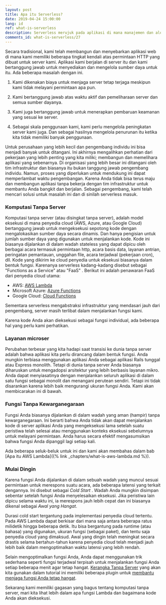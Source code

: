 ```yaml
---
layout: post
title: Apa itu Serverless?
date: 2019-04-24 15:00:00
lang: id
ref: what-is-serverless
description: Serverless merujuk pada aplikasi di mana manajemen dan alokasi server dan sumber daya dikelola sepenuhnya oleh penyedia cloud. Dan penagihannya didasarkan pada konsumsi aktual sumber daya tersebut.
comments_id: what-is-serverless/27
---
```


Secara tradisional, kami telah membangun dan menyebarkan aplikasi web di mana kami memiliki beberapa tingkat kendali atas permintaan HTTP yang dibuat untuk server kami. Aplikasi kami berjalan di server itu dan kami bertanggung jawab untuk menyediakan dan mengelola sumber daya untuk itu. Ada beberapa masalah dengan ini.

1. Kami dikenakan biaya untuk menjaga server tetap terjaga meskipun kami tidak melayani permintaan apa pun.

2. Kami bertanggung jawab atas waktu aktif dan pemeliharaan server dan semua sumber dayanya.

3. Kami juga bertanggung jawab untuk menerapkan pembaruan keamanan yang sesuai ke server.

4. Sebagai skala penggunaan kami, kami perlu mengelola peningkatan server kami juga. Dan sebagai hasilnya mengelola penurunan itu ketika kita tidak memiliki banyak penggunaan.

Untuk perusahaan yang lebih kecil dan pengembang individu ini bisa menjadi banyak untuk ditangani. Ini akhirnya mengalihkan perhatian dari pekerjaan yang lebih penting yang kita miliki; membangun dan memelihara aplikasi yang sebenarnya. Di organisasi yang lebih besar ini ditangani oleh tim infrastruktur dan biasanya itu bukan tanggung jawab pengembang individu. Namun, proses yang diperlukan untuk mendukung ini dapat memperlambat waktu pengembangan. Karena Anda tidak bisa terus maju dan membangun aplikasi tanpa bekerja dengan tim infrastruktur untuk membantu Anda bangkit dan berjalan. Sebagai pengembang, kami telah mencari solusi untuk masalah ini dan di sinilah serverless masuk.

### Komputasi Tanpa Server

Komputasi tanpa server (atau disingkat tanpa server), adalah model eksekusi di mana penyedia cloud (AWS, Azure, atau Google Cloud) bertanggung jawab untuk mengeksekusi sepotong kode dengan mengalokasikan sumber daya secara dinamis. Dan hanya pengisian untuk jumlah sumber daya yang digunakan untuk menjalankan kode. Kode ini biasanya dijalankan di dalam wadah stateless yang dapat dipicu oleh berbagai acara termasuk permintaan http, acara basis data, layanan antrian, peringatan pemantauan, unggahan file, acara terjadwal (pekerjaan cron), dll. Kode yang dikirim ke cloud penyedia untuk eksekusi biasanya dalam bentuk fungsi. Karenanya serverless kadang-kadang disebut sebagai "Functions as a Service" atau "FaaS" . Berikut ini adalah penawaran FaaS dari penyedia cloud utama:

- AWS: [AWS Lambda](https://aws.amazon.com/lambda/)
- Microsoft Azure: [Azure Functions](https://azure.microsoft.com/en-us/services/functions/)
- Google Cloud: [Cloud Functions](https://cloud.google.com/functions/)

Sementara serverless mengabstraksi infrastruktur yang mendasari jauh dari pengembang, server masih terlibat dalam menjalankan fungsi kami.

Karena kode Anda akan dieksekusi sebagai fungsi individual, ada beberapa hal yang perlu kami perhatikan.

### Layanan microser

Perubahan terbesar yang kita hadapi saat transisi ke dunia tanpa server adalah bahwa aplikasi kita perlu dirancang dalam bentuk fungsi. Anda mungkin terbiasa menggunakan aplikasi Anda sebagai aplikasi Rails tunggal atau Express monolith. Tetapi di dunia tanpa server Anda biasanya diharuskan untuk mengadopsi arsitektur yang lebih berbasis layanan mikro. Anda dapat menyiasatinya dengan menjalankan seluruh aplikasi di dalam satu fungsi sebagai monolit dan menangani perutean sendiri. Tetapi ini tidak disarankan karena lebih baik mengurangi ukuran fungsi Anda. Kami akan membicarakan ini di bawah.

### Fungsi Tanpa Kewarganegaraan

Fungsi Anda biasanya dijalankan di dalam wadah yang aman (hampir) tanpa kewarganegaraan. Ini berarti bahwa Anda tidak akan dapat menjalankan kode di server aplikasi Anda yang mengeksekusi lama setelah suatu peristiwa telah selesai atau menggunakan konteks eksekusi sebelumnya untuk melayani permintaan. Anda harus secara efektif mengasumsikan bahwa fungsi Anda dipanggil lagi setiap kali.

Ada beberapa seluk-beluk untuk ini dan kami akan membahas dalam bab [Apa itu AWS Lambda]({% link _chapters/what-is-aws-lambda.md %}).

### Mulai Dingin

Karena fungsi Anda dijalankan di dalam sebuah wadah yang muncul sesuai permintaan untuk merespons suatu acara, ada beberapa latensi yang terkait dengannya. Ini disebut sebagai _Cold Start_ . Wadah Anda mungkin disimpan sebentar setelah fungsi Anda menyelesaikan eksekusi. Jika peristiwa lain dipicu selama waktu ini, ia merespons jauh lebih cepat dan ini biasanya dikenal sebagai _Awal yang Hangat_.

Durasi cold start tergantung pada implementasi penyedia cloud tertentu. Pada AWS Lambda dapat berkisar dari mana saja antara beberapa ratus milidetik hingga beberapa detik. Itu bisa bergantung pada runtime (atau bahasa) yang digunakan, ukuran fungsi (sebagai paket), dan tentu saja penyedia cloud yang dimaksud. Awal yang dingin telah meningkat secara drastis selama bertahun-tahun karena penyedia cloud telah menjadi jauh lebih baik dalam mengoptimalkan waktu latensi yang lebih rendah.

Selain mengoptimalkan fungsi Anda, Anda dapat menggunakan trik sederhana seperti fungsi terjadwal terpisah untuk menjalankan fungsi Anda setiap beberapa menit agar tetap hangat. [Kerangka Tanpa Server](https://serverless.com) yang akan kita gunakan dalam tutorial ini memiliki beberapa plugin untuk [membantu menjaga fungsi Anda tetap hangat](https://github.com/FidelLimited/serverless-plugin-warmup).

Sekarang kami memiliki gagasan yang bagus tentang komputasi tanpa server, mari kita lihat lebih dalam apa fungsi Lambda dan bagaimana kode Anda akan dieksekusi.
